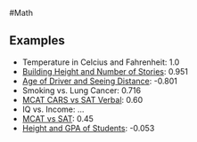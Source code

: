#Math 
## Examples
* Temperature in Celcius and Fahrenheit: 1.0
* [Building Height and Number of Stories](https://online.stat.psu.edu/stat462/node/97/): 0.951
* [Age of Driver and Seeing Distance](https://online.stat.psu.edu/stat462/node/97/): -0.801
* Smoking vs. Lung Cancer: 0.716
* [MCAT CARS vs SAT Verbal](https://www.sciencedirect.com/science/article/pii/S240584402030623X#:~:text=A%20moderate%20positive%20correlation%20was,subscores%20focus%20on%20reading%20comprehension): 0.60
* IQ vs. Income: ...
* [MCAT vs SAT](https://www.sciencedirect.com/science/article/pii/S240584402030623X#:~:text=A%20moderate%20positive%20correlation%20was,subscores%20focus%20on%20reading%20comprehension): 0.45
* [Height and GPA of Students](https://online.stat.psu.edu/stat462/node/97/): -0.053